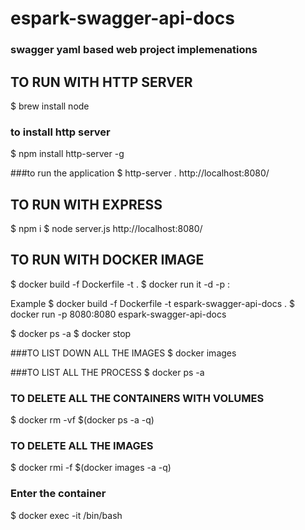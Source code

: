 # espark-swagger-api-docs

### swagger yaml based web project implemenations 


## TO RUN WITH HTTP SERVER

$ brew install node
### to install http server
$ npm install http-server -g

###to run the application
$ http-server .
http://localhost:8080/


## TO RUN WITH EXPRESS

$ npm i
$ node server.js
http://localhost:8080/


## TO RUN WITH DOCKER IMAGE

$ docker build -f Dockerfile -t <docker-image-name> .
$ docker run it -d -p <HOST PORT>:<DOCKER PORT> <docker-image-name>


Example
$ docker build -f Dockerfile -t espark-swagger-api-docs .
$ docker run -p 8080:8080 espark-swagger-api-docs

$ docker ps -a
$ docker stop <container id>


###TO LIST DOWN ALL THE IMAGES
$ docker images

###TO LIST ALL THE PROCESS
$ docker ps -a

### TO DELETE ALL THE CONTAINERS WITH VOLUMES
$ docker rm -vf $(docker ps -a -q)

### TO DELETE ALL THE IMAGES
$ docker rmi -f $(docker images -a -q)

### Enter the container
$ docker exec -it <container id> /bin/bash
